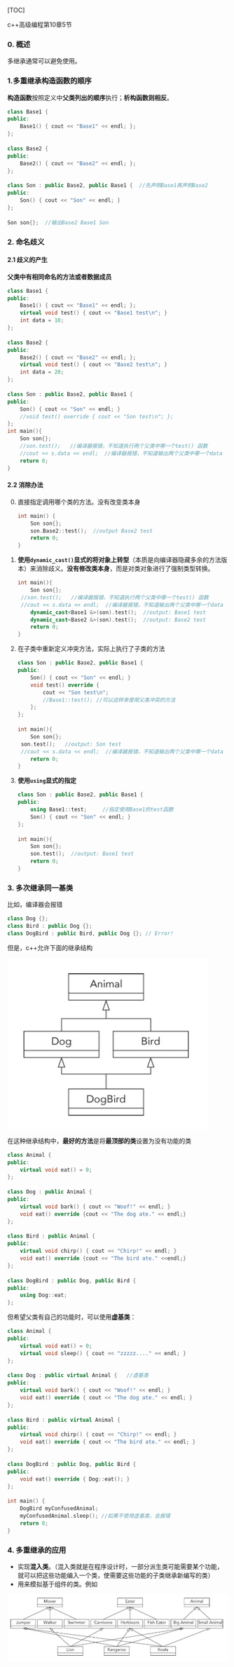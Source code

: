 [TOC]

c++高级编程第10章5节

### 0. 概述

多继承通常可以避免使用。

### 1.多重继承构造函数的顺序

**构造函数**按照定义中**父类列出的顺序**执行；**析构函数则相反**。

```c++
class Base1 {
public:
    Base1() { cout << "Base1" << endl; };
};

class Base2 {
public:
    Base2() { cout << "Base2" << endl; };
};

class Son : public Base2, public Base1 {  //先声明Base1再声明Base2
public:
    Son() { cout << "Son" << endl; }
};

Son son{};  //输出Base2 Base1 Son
```



### 2. 命名歧义

#### 2.1 歧义的产生

**父类中有相同命名的方法或者数据成员**

```c++
class Base1 {
public:
    Base1() { cout << "Base1" << endl; };
    virtual void test() { cout << "Base1 test\n"; }
    int data = 10;
};

class Base2 {
public:
    Base2() { cout << "Base2" << endl; };
    virtual void test() { cout << "Base2 test\n"; }
    int data = 20;
};

class Son : public Base2, public Base1 {
public:
    Son() { cout << "Son" << endl; }
    //void test() override { cout << "Son test\n"; };
};
int main(){
    Son son{};
	//son.test();   //编译器报错，不知道执行两个父类中哪一个test() 函数
	//cout << s.data << endl;  //编译器报错，不知道输出两个父类中哪一个data
    return 0;
}
```

#### 2.2 消除办法

0. 直接指定调用哪个类的方法。没有改变类本身

   ```c++
   int main() {
       Son son{};
       son.Base2::test();  //output Base2 test
       return 0;
   }
   ```

1. **使用`dynamic_cast()`显式的将对象上转型**（本质是向编译器隐藏多余的方法版本）来消除歧义。**没有修改类本身**，而是对类对象进行了强制类型转换。

   ```c++
   int main(){
       Son son{};
   	//son.test();   //编译器报错，不知道执行两个父类中哪一个test() 函数
   	//cout << s.data << endl;  //编译器报错，不知道输出两个父类中哪一个data
       dynamic_cast<Base1 &>(son).test();  //output: Base1 test
       dynamic_cast<Base2 &>(son).test();  //output: Base2 test
       return 0;
   }
   ```

2. 在子类中重新定义冲突方法，实际上执行了子类的方法

   ```c++
   class Son : public Base2, public Base1 {
   public:
       Son() { cout << "Son" << endl; }
       void test() override { 
           cout << "Son test\n"; 
           //Base1::test(); //可以这样来使用父类冲突的方法
       };
   };
   
   int main(){
       Son son{};
   	son.test();   //output: Son test
   	//cout << s.data << endl;  //编译器报错，不知道输出两个父类中哪一个data
       return 0;
   }
   ```

3. **使用`using`显式的指定**

   ```c++
   class Son : public Base2, public Base1 {
   public:
       using Base1::test;     //指定使用Base1的test函数
       Son() { cout << "Son" << endl; }
   };
   
   int main(){
       Son son{};
       son.test();  //output: Base1 test
       return 0;
   }
   ```



### 3. 多次继承同一基类

比如，编译器会报错

```c++
class Dog {};
class Bird : public Dog {};
class DogBird : public Bird, public Dog {}; // Error!
```

但是，c++允许下面的继承结构

![image-20191212202454621](image-20191212202454621.png)

在这种继承结构中，**最好的方法**是将**最顶部的类**设置为没有功能的类

```c++
class Animal {
public:
    virtual void eat() = 0;
};

class Dog : public Animal {
public:
    virtual void bark() { cout << "Woof!" << endl; }
    void eat() override {cout << "The dog ate." << endl;}
};

class Bird : public Animal {
public:
    virtual void chirp() { cout << "Chirp!" << endl; }
    void eat() override {cout << "The bird ate." <<endl;}
};

class DogBird : public Dog, public Bird {
public:
    using Dog::eat;
};
```

但希望父类有自己的功能时，可以使用**虚基类**：

```c++
class Animal {
public:
    virtual void eat() = 0;
    virtual void sleep() { cout << "zzzzz...." << endl; }
};

class Dog : public virtual Animal {   //虚基类
public:
    virtual void bark() { cout << "Woof!" << endl; }
    void eat() override { cout << "The dog ate." << endl; }
};

class Bird : public virtual Animal {
public:
    virtual void chirp() { cout << "Chirp!" << endl; }
    void eat() override { cout << "The bird ate." << endl; }
};

class DogBird : public Dog, public Bird {
public:
    void eat() override { Dog::eat(); }
};

int main() {
    DogBird myConfusedAnimal;
    myConfusedAnimal.sleep(); //如果不使用虚基类，会报错
    return 0;
}
```



### 4. 多重继承的应用

- 实现**混入类**。（混入类就是在程序设计时，一部分派生类可能需要某个功能，就可以把这些功能编入一个类，使需要这些功能的子类继承新编写的类）
- 用来模拟基于组件的类。例如

![image-20191212203030421](image-20191212203030421.png) 